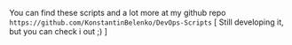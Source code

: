 You can find these scripts and a lot more at my github repo `https://github.com/KonstantinBelenko/DevOps-Scripts`
[ Still developing it, but you can check i out ;) ]
